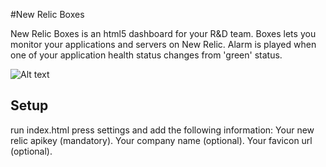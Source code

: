 #New Relic Boxes

New Relic Boxes is an html5 dashboard for your R&D team. Boxes lets you monitor your applications and servers on New Relic.
Alarm is played when one of your application health status changes from 'green' status.

![Alt text](https://s3.amazonaws.com/bizzabo.images/web/boxes.png "Screenshot")


## Setup

run index.html
press settings and add the following information:
Your new relic apikey (mandatory).
Your company name (optional).
Your favicon url (optional).

